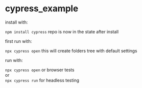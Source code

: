 # cypress_example

install with:

`npm install cypress`
repo is now in the state after install

first run with:

`npx cypress open`
this will create folders tree with default settings  

run with:

`npx cypress open` or browser tests\
or\
`npx cypress run` for headless testing
